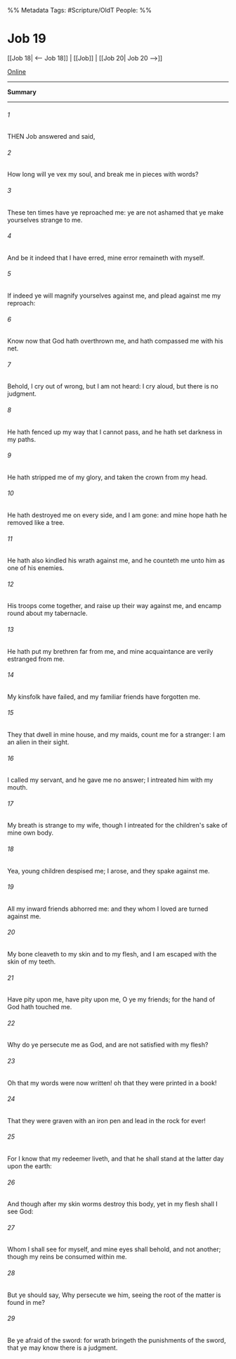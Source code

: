 

%% Metadata
Tags: #Scripture/OldT
People: 
%%
# Job 19
[[Job 18| <-- Job 18]] | [[Job]] | [[Job 20| Job 20 -->]]

[Online](https://churchofjesuschrist.org/study/scriptures/ot/job/19?lang=eng)

---
__Summary__



---

###### 1
THEN Job answered and said,
###### 2
How long will ye vex my soul, and break me in pieces with words?
###### 3
These ten times have ye reproached me: ye are not ashamed that ye make yourselves strange to me.
###### 4
And be it indeed that I have erred, mine error remaineth with myself.
###### 5
If indeed ye will magnify yourselves against me, and plead against me my reproach:
###### 6
Know now that God hath overthrown me, and hath compassed me with his net.
###### 7
Behold, I cry out of wrong, but I am not heard: I cry aloud, but there is no judgment.
###### 8
He hath fenced up my way that I cannot pass, and he hath set darkness in my paths.
###### 9
He hath stripped me of my glory, and taken the crown from my head.
###### 10
He hath destroyed me on every side, and I am gone: and mine hope hath he removed like a tree.
###### 11
He hath also kindled his wrath against me, and he counteth me unto him as one of his enemies.
###### 12
His troops come together, and raise up their way against me, and encamp round about my tabernacle.
###### 13
He hath put my brethren far from me, and mine acquaintance are verily estranged from me.
###### 14
My kinsfolk have failed, and my familiar friends have forgotten me.
###### 15
They that dwell in mine house, and my maids, count me for a stranger: I am an alien in their sight.
###### 16
I called my servant, and he gave me no answer; I intreated him with my mouth.
###### 17
My breath is strange to my wife, though I intreated for the children's sake of mine own body.
###### 18
Yea, young children despised me; I arose, and they spake against me.
###### 19
All my inward friends abhorred me: and they whom I loved are turned against me.
###### 20
My bone cleaveth to my skin and to my flesh, and I am escaped with the skin of my teeth.
###### 21
Have pity upon me, have pity upon me, O ye my friends; for the hand of God hath touched me.
###### 22
Why do ye persecute me as God, and are not satisfied with my flesh?
###### 23
Oh that my words were now written!  oh that they were printed in a book!
###### 24
That they were graven with an iron pen and lead in the rock for ever!
###### 25
For I know that my redeemer liveth, and that he shall stand at the latter day upon the earth:
###### 26
And though after my skin worms destroy this body, yet in my flesh shall I see God:
###### 27
Whom I shall see for myself, and mine eyes shall behold, and not another; though my reins be consumed within me.
###### 28
But ye should say, Why persecute we him, seeing the root of the matter is found in me?
###### 29
Be ye afraid of the sword: for wrath bringeth the punishments of the sword, that ye may know there is a judgment.



